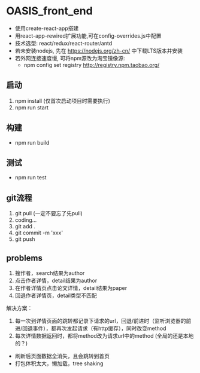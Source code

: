 # OASIS_front_end #
- 使用create-react-app搭建
- 用react-app-rewired扩展功能,可在config-overrides.js中配置
- 技术选型: react/redux/react-router/antd
- 若未安装nodejs, 先在 https://nodejs.org/zh-cn/ 中下载LTS版本并安装
- 若外网连接速度慢, 可将npm源改为淘宝镜像源:
  - npm config set registry http://registry.npm.taobao.org/

## 启动 ##
1. npm install (仅首次启动项目时需要执行)
2. npm run start


## 构建 ##
- npm run build

## 测试 ##
- npm run test

## git流程 ##
1. git pull (一定不要忘了先pull)
2. coding...
3. git add .
4. git commit -m 'xxx'
5. git push


## problems
1. 搜作者，search结果为author
2. 点击作者详情，detail结果为author
3. 在作者详情页点击论文详情，detail结果为paper
4. 回退作者详情页，detail类型不匹配

解决方案：
1. 每一次到详情页面的跳转都记录下请求的url，回退/前进时（监听浏览器的前进/回退事件），都再次发起请求（有http缓存），同时改变method
2. 每次详情数据返回时，都将method改为请求url中的method (全局的还是本地的？)


- 刷新后页面数据全消失，且会跳转到首页
- 打包体积太大，懒加载，tree shaking